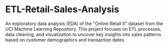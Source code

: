 # ETL-Retail-Sales-Analysis
An exploratory data analysis (EDA) of the "Online Retail II" dataset from the UCI Machine Learning Repository. This project focuses on ETL processes, data cleaning, and visualization to uncover key insights into sales patterns based on customer demographics and transaction dates.

